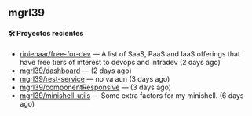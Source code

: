 ## mgrl39 












#### 🛠 Proyectos recientes

- [ripienaar/free-for-dev](https://github.com/ripienaar/free-for-dev) — A list of SaaS, PaaS and IaaS offerings that have free tiers of interest to devops and infradev (2 days ago)
- [mgrl39/dashboard](https://github.com/mgrl39/dashboard) —  (2 days ago)
- [mgrl39/rest-service](https://github.com/mgrl39/rest-service) — no va aun  (3 days ago)
- [mgrl39/componentResponsive](https://github.com/mgrl39/componentResponsive) —  (3 days ago)
- [mgrl39/minishell-utils](https://github.com/mgrl39/minishell-utils) — Some extra factors for my minishell.  (6 days ago)




